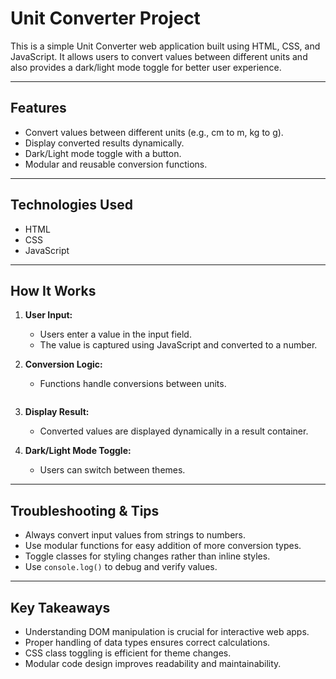 # Unit Converter Project

This is a simple Unit Converter web application built using HTML, CSS, and JavaScript. It allows users to convert values between different units and also provides a dark/light mode toggle for better user experience.

---

## Features

* Convert values between different units (e.g., cm to m, kg to g).
* Display converted results dynamically.
* Dark/Light mode toggle with a button.
* Modular and reusable conversion functions.

---

## Technologies Used

* HTML
* CSS
* JavaScript

---

## How It Works

1. **User Input:**

   * Users enter a value in the input field.
   * The value is captured using JavaScript and converted to a number.

2. **Conversion Logic:**

   * Functions handle conversions between units.

   ```

3. **Display Result:**

   * Converted values are displayed dynamically in a result container.

4. **Dark/Light Mode Toggle:**

   * Users can switch between themes.
---

## Troubleshooting & Tips

* Always convert input values from strings to numbers.
* Use modular functions for easy addition of more conversion types.
* Toggle classes for styling changes rather than inline styles.
* Use `console.log()` to debug and verify values.

---

## Key Takeaways

* Understanding DOM manipulation is crucial for interactive web apps.
* Proper handling of data types ensures correct calculations.
* CSS class toggling is efficient for theme changes.
* Modular code design improves readability and maintainability.
